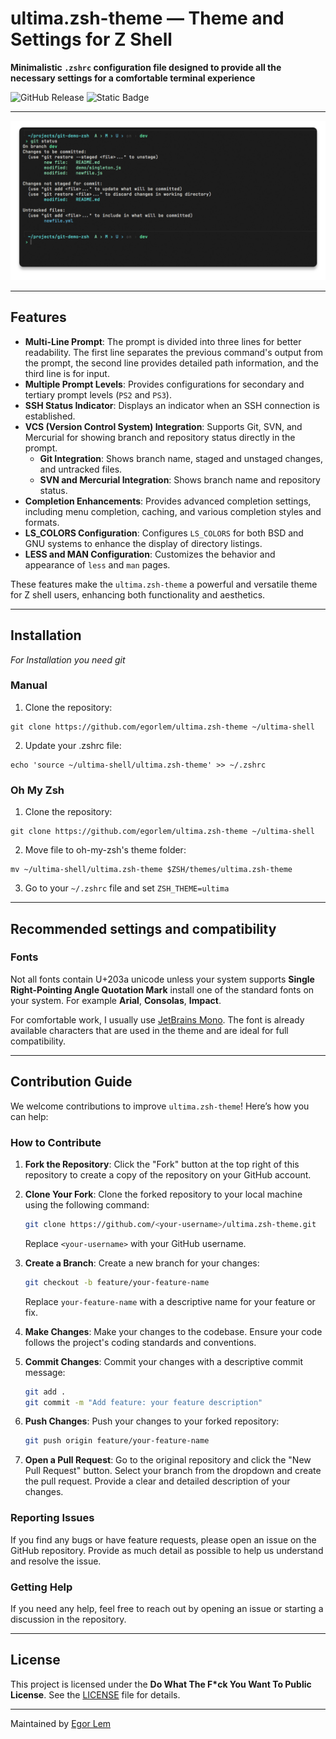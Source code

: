 # ultima.zsh-theme — Theme and Settings for Z Shell

**Minimalistic `.zshrc` configuration file designed to provide all the necessary settings for a comfortable terminal experience**

![GitHub Release](https://img.shields.io/github/v/release/egorlem/ultima.zsh-theme?style=for-the-badge&color=7CD996&labelColor=212121)
![Static Badge](https://img.shields.io/badge/License-WTFPL-blue?style=for-the-badge&labelColor=212121&color=59D9D0&link=https%3A%2F%2Fgithub.com%2Fegorlem%2Fultima.zsh-theme%2Fblob%2Ff8a01d549ee38e720a597f9632ccf7960c7b9c8e%2FLICENSE)


<!-- ![GitHub Repo stars](https://img.shields.io/github/stars/egorlem/ultima.zsh-theme?style=for-the-badge&labelColor=212121&color=59D9D0) -->

---

![item zsh prompt](https://github.com/egorlem/021011/blob/main/demos/zsh-theme-demo-min.png?raw=true) 

---

## Features

- **Multi-Line Prompt**: The prompt is divided into three lines for better readability. The first line separates the previous command's output from the prompt, the second line provides detailed path information, and the third line is for input.
- **Multiple Prompt Levels**: Provides configurations for secondary and tertiary prompt levels (`PS2` and `PS3`).
- **SSH Status Indicator**: Displays an indicator when an SSH connection is established.
- **VCS (Version Control System) Integration**: Supports Git, SVN, and Mercurial for showing branch and repository status directly in the prompt.
    - **Git Integration**: Shows branch name, staged and unstaged changes, and untracked files.
    - **SVN and Mercurial Integration**: Shows branch name and repository status.
- **Completion Enhancements**: Provides advanced completion settings, including menu completion, caching, and various completion styles and formats.
- **LS_COLORS Configuration**: Configures `LS_COLORS` for both BSD and GNU systems to enhance the display of directory listings.
- **LESS and MAN Configuration**: Customizes the behavior and appearance of `less` and `man` pages.

These features make the `ultima.zsh-theme` a powerful and versatile theme for Z shell users, enhancing both functionality and aesthetics.

---

<!-- 

## Multi-Line Prompt

The Multi-Line prompt is designed to enhance readability and provide useful information in a structured manner. It splits the shell prompt into three distinct lines, each serving a specific purpose. Let's break down each line:

### First Line: Separator

The first line acts as a visual separator. It helps to clearly distinguish the output of the previous command from the next prompt. This makes it easier to read the terminal output, especially when dealing with long or complex commands.


### Second Line: Information Line

The second line is divided into three segments and provides essential information about the current state of the terminal. This line typically includes details such as the SSH connection status, the current working directory, and the version control system (VCS) status.

#### SSH Connection Segment

- **Purpose:** Indicates whether an SSH connection is currently established.
- **Display:** A badge or icon that changes based on the SSH connection status.

#### Directory Segment

- **Purpose:** Displays the current working directory.
- **Display:** The full path to the current directory, often abbreviated to show only the necessary parts.

#### VCS Status Segment

- **Purpose:** Shows the version control system status for the current directory, typically for Git repositories.
- **Display:** Information about the current branch, staged changes, and uncommitted changes.

### Third Line: Input Line

The third line is for command input, providing a clear space for entering new commands.

---

## VCS Integration

The prompt also includes a segment dedicated to displaying the status of the version control system (VCS). This allows users to quickly see the current state of the repository directly in the terminal. Here's a breakdown of this segment:

#### VCS Status Segment

- **Purpose**: Displays the status of the version control system for the current directory, supporting Git, SVN, and Mercurial.
- **Display**: Includes information about the current branch, staged changes, uncommitted changes, and untracked files.

- **Git Integration**:
  - **Branch Name**: Displays the current branch of the repository.
  - **Staged Changes**: Shows the count and type of changes that are staged.
  - **Uncommitted Changes**: Indicates the presence of uncommitted changes.
  - **Untracked Files**: Informs about the presence of untracked files in the current directory.

- **SVN and Mercurial Integration**:
  - **Branch Name**: Displays the current branch of the repository.
  - **Repository Status**: Shows the overall status of the repository.

---

-->

## **Installation**

_For Installation you need git_

### **Manual**

1. Clone the repository:

```shell
git clone https://github.com/egorlem/ultima.zsh-theme ~/ultima-shell
```
2. Update your .zshrc file:

```shell
echo 'source ~/ultima-shell/ultima.zsh-theme' >> ~/.zshrc
```

### **Oh My Zsh**

1. Clone the repository:

```shell
git clone https://github.com/egorlem/ultima.zsh-theme ~/ultima-shell
```

2. Move file to oh-my-zsh's theme folder:

```shell
mv ~/ultima-shell/ultima.zsh-theme $ZSH/themes/ultima.zsh-theme
```

3. Go to your `~/.zshrc` file and set `ZSH_THEME=ultima`

---

## **Recommended settings and compatibility**


### Fonts

Not all fonts contain U+203a unicode unless your system supports **Single Right-Pointing Angle Quotation Mark** install one of the standard fonts on your system. For example **Arial**, **Consolas**, **Impact**. 

For comfortable work, I usually use [JetBrains Mono](https://www.jetbrains.com/lp/mono/). 
The font is already available characters that are used in the theme and are ideal for full compatibility.

---

## Contribution Guide

We welcome contributions to improve `ultima.zsh-theme`! Here’s how you can help:

### How to Contribute

1. **Fork the Repository**: Click the "Fork" button at the top right of this repository to create a copy of the repository on your GitHub account.

2. **Clone Your Fork**: Clone the forked repository to your local machine using the following command:
    ```bash
    git clone https://github.com/<your-username>/ultima.zsh-theme.git
    ```
    Replace `<your-username>` with your GitHub username.

3. **Create a Branch**: Create a new branch for your changes:
    ```bash
    git checkout -b feature/your-feature-name
    ```
    Replace `your-feature-name` with a descriptive name for your feature or fix.

4. **Make Changes**: Make your changes to the codebase. Ensure your code follows the project's coding standards and conventions.

5. **Commit Changes**: Commit your changes with a descriptive commit message:
    ```bash
    git add .
    git commit -m "Add feature: your feature description"
    ```

6. **Push Changes**: Push your changes to your forked repository:
    ```bash
    git push origin feature/your-feature-name
    ```

7. **Open a Pull Request**: Go to the original repository and click the "New Pull Request" button. Select your branch from the dropdown and create the pull request. Provide a clear and detailed description of your changes.

### Reporting Issues

If you find any bugs or have feature requests, please open an issue on the GitHub repository. Provide as much detail as possible to help us understand and resolve the issue.

### Getting Help

If you need any help, feel free to reach out by opening an issue or starting a discussion in the repository.

---

## License

This project is licensed under the __Do What The F*ck You Want To Public License__. See the [LICENSE](https://github.com/egorlem/ultima.zsh-theme/blob/f8a01d549ee38e720a597f9632ccf7960c7b9c8e/LICENSE) file for details.

---

Maintained by [Egor Lem](https://egorlem.com/)
